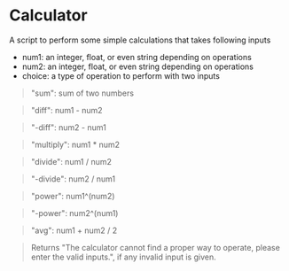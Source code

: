 # Calculator
A script to perform some simple calculations that takes following inputs  
* num1: an integer, float, or even string depending on operations
* num2: an integer, float, or even string depending on operations
* choice: a type of operation to perform with two inputs
> "sum": sum of two numbers

> "diff": num1 - num2

> "-diff": num2 - num1

> "multiply": num1 * num2

> "divide": num1 / num2

> "-divide": num2 / num1

> "power": num1^(num2)

> "-power": num2^(num1)

> "avg": num1 + num2 / 2

> Returns "The calculator cannot find a proper way to operate, please enter the valid inputs.", if any invalid input is given.


